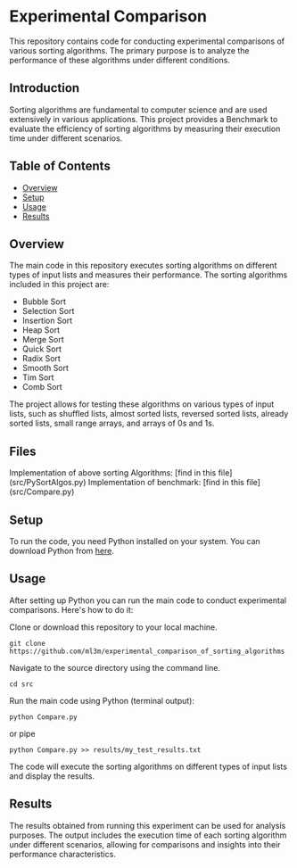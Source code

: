 # Experimental Comparison

This repository contains code for conducting experimental comparisons of various sorting algorithms. The primary purpose is to analyze the performance of these algorithms under different conditions.

## Introduction

Sorting algorithms are fundamental to computer science and are used extensively in various applications. This project provides a Benchmark to evaluate the efficiency of sorting algorithms by measuring their execution time under different scenarios.

## Table of Contents

- [Overview](#overview)
- [Setup](#setup)
- [Usage](#usage)
- [Results](#results)

## Overview

The main code in this repository executes sorting algorithms on different types of input lists and measures their performance. The sorting algorithms included in this project are:

- Bubble Sort
- Selection Sort
- Insertion Sort
- Heap Sort
- Merge Sort
- Quick Sort
- Radix Sort
- Smooth Sort
- Tim Sort
- Comb Sort

The project allows for testing these algorithms on various types of input lists, such as shuffled lists, almost sorted lists, reversed sorted lists, already sorted lists, small range arrays, and arrays of 0s and 1s.

## Files
Implementation of above sorting Algorithms:
[find in this file] (src/PySortAlgos.py)
Implementation of benchmark:
[find in this file] (src/Compare.py)
## Setup

To run the code, you need Python installed on your system. You can download Python from [here](https://www.python.org/downloads/).

## Usage
After setting up Python you can run the main code to conduct experimental comparisons. Here's how to do it:

Clone or download this repository to your local machine.
```
git clone https://github.com/ml3m/experimental_comparison_of_sorting_algorithms
```
Navigate to the source directory using the command line.
```
cd src
```
Run the main code using Python (terminal output):
```
python Compare.py
```
or pipe
```
python Compare.py >> results/my_test_results.txt
```

The code will execute the sorting algorithms on different types of input lists and display the results.

## Results
The results obtained from running this experiment can be used for analysis purposes. The output includes the execution time of each sorting algorithm under different scenarios, allowing for comparisons and insights into their performance characteristics.
